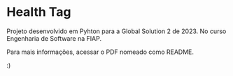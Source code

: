 # Health Tag 
Projeto desenvolvido em Pyhton para a Global Solution 2 de 2023. No curso Engenharia de Software na FIAP.

Para mais informações, acessar o PDF nomeado como README.

:)

